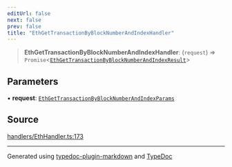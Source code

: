 ```yaml
---
editUrl: false
next: false
prev: false
title: "EthGetTransactionByBlockNumberAndIndexHandler"
---
```


> **EthGetTransactionByBlockNumberAndIndexHandler**: (`request`) => `Promise`\<[`EthGetTransactionByBlockNumberAndIndexResult`](/reference/tevm/actions-types/type-aliases/ethgettransactionbyblocknumberandindexresult/)\>

## Parameters

▪ **request**: [`EthGetTransactionByBlockNumberAndIndexParams`](/reference/tevm/actions-types/type-aliases/ethgettransactionbyblocknumberandindexparams/)

## Source

[handlers/EthHandler.ts:173](https://github.com/evmts/tevm-monorepo/blob/main/packages/actions-types/src/handlers/EthHandler.ts#L173)

***
Generated using [typedoc-plugin-markdown](https://www.npmjs.com/package/typedoc-plugin-markdown) and [TypeDoc](https://typedoc.org/)
